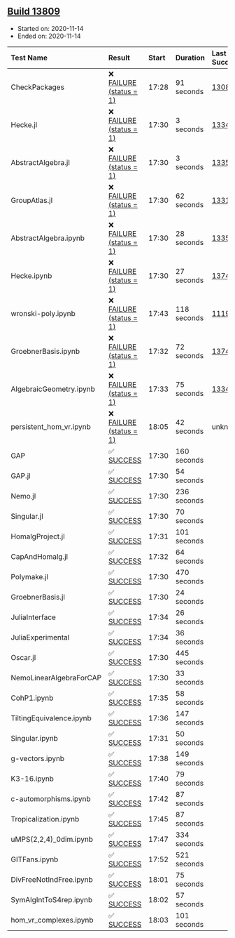 ## [Build 13809](https://oscarci.mathematik.uni-kl.de/job/oscar/13809/)

* Started on: 2020-11-14
* Ended on: 2020-11-14

| Test Name    | Result | Start | Duration | Last Success | First Failure |
|:-------------|:-------|:------|:---------|:-------------|:--------------|
| CheckPackages | ❌ [FAILURE (status = 1)](https://oscarci.mathematik.uni-kl.de/job/oscar/13809/artifact/logs/build-13809/CheckPackages.log) | 17:28 | 91 seconds | [13085](https://oscarci.mathematik.uni-kl.de/job/oscar/13085/) | [13086](https://oscarci.mathematik.uni-kl.de/job/oscar/13086/) |
| Hecke.jl | ❌ [FAILURE (status = 1)](https://oscarci.mathematik.uni-kl.de/job/oscar/13809/artifact/logs/build-13809/Hecke.jl.log) | 17:30 | 3 seconds | [13341](https://oscarci.mathematik.uni-kl.de/job/oscar/13341/) | [13342](https://oscarci.mathematik.uni-kl.de/job/oscar/13342/) |
| AbstractAlgebra.jl | ❌ [FAILURE (status = 1)](https://oscarci.mathematik.uni-kl.de/job/oscar/13809/artifact/logs/build-13809/AbstractAlgebra.jl.log) | 17:30 | 3 seconds | [13355](https://oscarci.mathematik.uni-kl.de/job/oscar/13355/) | [13356](https://oscarci.mathematik.uni-kl.de/job/oscar/13356/) |
| GroupAtlas.jl | ❌ [FAILURE (status = 1)](https://oscarci.mathematik.uni-kl.de/job/oscar/13809/artifact/logs/build-13809/GroupAtlas.jl.log) | 17:30 | 62 seconds | [13311](https://oscarci.mathematik.uni-kl.de/job/oscar/13311/) | [13312](https://oscarci.mathematik.uni-kl.de/job/oscar/13312/) |
| AbstractAlgebra.ipynb | ❌ [FAILURE (status = 1)](https://oscarci.mathematik.uni-kl.de/job/oscar/13809/artifact/logs/build-13809/AbstractAlgebra.ipynb.log) | 17:30 | 28 seconds | [13355](https://oscarci.mathematik.uni-kl.de/job/oscar/13355/) | [13356](https://oscarci.mathematik.uni-kl.de/job/oscar/13356/) |
| Hecke.ipynb | ❌ [FAILURE (status = 1)](https://oscarci.mathematik.uni-kl.de/job/oscar/13809/artifact/logs/build-13809/Hecke.ipynb.log) | 17:30 | 27 seconds | [13749](https://oscarci.mathematik.uni-kl.de/job/oscar/13749/) | [13750](https://oscarci.mathematik.uni-kl.de/job/oscar/13750/) |
| wronski-poly.ipynb | ❌ [FAILURE (status = 1)](https://oscarci.mathematik.uni-kl.de/job/oscar/13809/artifact/logs/build-13809/wronski-poly.ipynb.log) | 17:43 | 118 seconds | [11192](https://oscarci.mathematik.uni-kl.de/job/oscar/11192/) | [11193](https://oscarci.mathematik.uni-kl.de/job/oscar/11193/) |
| GroebnerBasis.ipynb | ❌ [FAILURE (status = 1)](https://oscarci.mathematik.uni-kl.de/job/oscar/13809/artifact/logs/build-13809/GroebnerBasis.ipynb.log) | 17:32 | 72 seconds | [13748](https://oscarci.mathematik.uni-kl.de/job/oscar/13748/) | [13749](https://oscarci.mathematik.uni-kl.de/job/oscar/13749/) |
| AlgebraicGeometry.ipynb | ❌ [FAILURE (status = 1)](https://oscarci.mathematik.uni-kl.de/job/oscar/13809/artifact/logs/build-13809/AlgebraicGeometry.ipynb.log) | 17:33 | 75 seconds | [13341](https://oscarci.mathematik.uni-kl.de/job/oscar/13341/) | [13342](https://oscarci.mathematik.uni-kl.de/job/oscar/13342/) |
| persistent_hom_vr.ipynb | ❌ [FAILURE (status = 1)](https://oscarci.mathematik.uni-kl.de/job/oscar/13809/artifact/logs/build-13809/persistent_hom_vr.ipynb.log) | 18:05 | 42 seconds | unknown | unknown |
| GAP | ✅ [SUCCESS](https://oscarci.mathematik.uni-kl.de/job/oscar/13809/artifact/logs/build-13809/GAP.log) | 17:30 | 160 seconds |  |  |
| GAP.jl | ✅ [SUCCESS](https://oscarci.mathematik.uni-kl.de/job/oscar/13809/artifact/logs/build-13809/GAP.jl.log) | 17:30 | 54 seconds |  |  |
| Nemo.jl | ✅ [SUCCESS](https://oscarci.mathematik.uni-kl.de/job/oscar/13809/artifact/logs/build-13809/Nemo.jl.log) | 17:30 | 236 seconds |  |  |
| Singular.jl | ✅ [SUCCESS](https://oscarci.mathematik.uni-kl.de/job/oscar/13809/artifact/logs/build-13809/Singular.jl.log) | 17:30 | 70 seconds |  |  |
| HomalgProject.jl | ✅ [SUCCESS](https://oscarci.mathematik.uni-kl.de/job/oscar/13809/artifact/logs/build-13809/HomalgProject.jl.log) | 17:31 | 101 seconds |  |  |
| CapAndHomalg.jl | ✅ [SUCCESS](https://oscarci.mathematik.uni-kl.de/job/oscar/13809/artifact/logs/build-13809/CapAndHomalg.jl.log) | 17:32 | 64 seconds |  |  |
| Polymake.jl | ✅ [SUCCESS](https://oscarci.mathematik.uni-kl.de/job/oscar/13809/artifact/logs/build-13809/Polymake.jl.log) | 17:30 | 470 seconds |  |  |
| GroebnerBasis.jl | ✅ [SUCCESS](https://oscarci.mathematik.uni-kl.de/job/oscar/13809/artifact/logs/build-13809/GroebnerBasis.jl.log) | 17:30 | 24 seconds |  |  |
| JuliaInterface | ✅ [SUCCESS](https://oscarci.mathematik.uni-kl.de/job/oscar/13809/artifact/logs/build-13809/JuliaInterface.log) | 17:34 | 26 seconds |  |  |
| JuliaExperimental | ✅ [SUCCESS](https://oscarci.mathematik.uni-kl.de/job/oscar/13809/artifact/logs/build-13809/JuliaExperimental.log) | 17:34 | 36 seconds |  |  |
| Oscar.jl | ✅ [SUCCESS](https://oscarci.mathematik.uni-kl.de/job/oscar/13809/artifact/logs/build-13809/Oscar.jl.log) | 17:30 | 445 seconds |  |  |
| NemoLinearAlgebraForCAP | ✅ [SUCCESS](https://oscarci.mathematik.uni-kl.de/job/oscar/13809/artifact/logs/build-13809/NemoLinearAlgebraForCAP.log) | 17:30 | 33 seconds |  |  |
| CohP1.ipynb | ✅ [SUCCESS](https://oscarci.mathematik.uni-kl.de/job/oscar/13809/artifact/logs/build-13809/CohP1.ipynb.log) | 17:35 | 58 seconds |  |  |
| TiltingEquivalence.ipynb | ✅ [SUCCESS](https://oscarci.mathematik.uni-kl.de/job/oscar/13809/artifact/logs/build-13809/TiltingEquivalence.ipynb.log) | 17:36 | 147 seconds |  |  |
| Singular.ipynb | ✅ [SUCCESS](https://oscarci.mathematik.uni-kl.de/job/oscar/13809/artifact/logs/build-13809/Singular.ipynb.log) | 17:31 | 50 seconds |  |  |
| g-vectors.ipynb | ✅ [SUCCESS](https://oscarci.mathematik.uni-kl.de/job/oscar/13809/artifact/logs/build-13809/g-vectors.ipynb.log) | 17:38 | 149 seconds |  |  |
| K3-16.ipynb | ✅ [SUCCESS](https://oscarci.mathematik.uni-kl.de/job/oscar/13809/artifact/logs/build-13809/K3-16.ipynb.log) | 17:40 | 79 seconds |  |  |
| c-automorphisms.ipynb | ✅ [SUCCESS](https://oscarci.mathematik.uni-kl.de/job/oscar/13809/artifact/logs/build-13809/c-automorphisms.ipynb.log) | 17:42 | 87 seconds |  |  |
| Tropicalization.ipynb | ✅ [SUCCESS](https://oscarci.mathematik.uni-kl.de/job/oscar/13809/artifact/logs/build-13809/Tropicalization.ipynb.log) | 17:45 | 87 seconds |  |  |
| uMPS(2,2,4)_0dim.ipynb | ✅ [SUCCESS](https://oscarci.mathematik.uni-kl.de/job/oscar/13809/artifact/logs/build-13809/uMPS-2-2-4-_0dim.ipynb.log) | 17:47 | 334 seconds |  |  |
| GITFans.ipynb | ✅ [SUCCESS](https://oscarci.mathematik.uni-kl.de/job/oscar/13809/artifact/logs/build-13809/GITFans.ipynb.log) | 17:52 | 521 seconds |  |  |
| DivFreeNotIndFree.ipynb | ✅ [SUCCESS](https://oscarci.mathematik.uni-kl.de/job/oscar/13809/artifact/logs/build-13809/DivFreeNotIndFree.ipynb.log) | 18:01 | 75 seconds |  |  |
| SymAlgIntToS4rep.ipynb | ✅ [SUCCESS](https://oscarci.mathematik.uni-kl.de/job/oscar/13809/artifact/logs/build-13809/SymAlgIntToS4rep.ipynb.log) | 18:02 | 57 seconds |  |  |
| hom_vr_complexes.ipynb | ✅ [SUCCESS](https://oscarci.mathematik.uni-kl.de/job/oscar/13809/artifact/logs/build-13809/hom_vr_complexes.ipynb.log) | 18:03 | 101 seconds |  |  |
